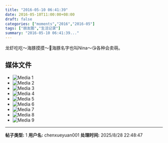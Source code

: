 ```yaml
---
title: "2016-05-10 06:41:39"
date: 2016-05-10T11:00:00+08:00
draft: false
categories: ["moments","2016","2016-05"]
tags: ["朋友圈","生活记录"]
summary: "2016-05-10 06:41:39..."
---
```


龙虾吃吃～海豚摸摸～🐬海豚名字也叫Nina～😘各种会卖萌。

## 媒体文件

- ![Media 1](/Moments/photos/2016-05-10/201605100641390.jpg)
- ![Media 2](/Moments/photos/2016-05-10/201605100641391.jpg)
- ![Media 3](/Moments/photos/2016-05-10/201605100641392.jpg)
- ![Media 4](/Moments/photos/2016-05-10/201605100641393.jpg)
- ![Media 5](/Moments/photos/2016-05-10/201605100641394.jpg)
- ![Media 6](/Moments/photos/2016-05-10/201605100641395.jpg)
- ![Media 7](/Moments/photos/2016-05-10/201605100641396.jpg)
- ![Media 8](/Moments/photos/2016-05-10/201605100641397.jpg)
- ![Media 9](/Moments/photos/2016-05-10/201605100641398.jpg)

---

**帖子类型:** 1
**用户名:** chenxueyuan001
**处理时间:** 2025/8/28 22:48:47